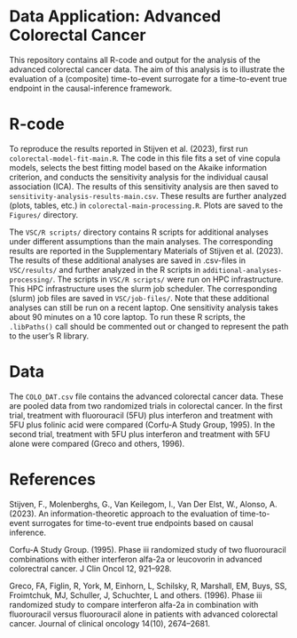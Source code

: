 
<!-- README.md is generated from README.Rmd. Please edit that file -->

# Data Application: Advanced Colorectal Cancer

<!-- badges: start -->
<!-- badges: end -->

This repository contains all R-code and output for the analysis of the
advanced colorectal cancer data. The aim of this analysis is to
illustrate the evaluation of a (composite) time-to-event surrogate for a
time-to-event true endpoint in the causal-inference framework.

# R-code

To reproduce the results reported in Stijven et al. (2023), first run
`colorectal-model-fit-main.R`. The code in this file fits a set of vine
copula models, selects the best fitting model based on the Akaike
information criterion, and conducts the sensitivity analysis for the
individual causal association (ICA). The results of this sensitivity
analysis are then saved to `sensitivity-analysis-results-main.csv`.
These results are further analyzed (plots, tables, etc.) in
`colorectal-main-processing.R`. Plots are saved to the `Figures/`
directory.

The `VSC/R scripts/` directory contains R scripts for additional
analyses under different assumptions than the main analyses. The
corresponding results are reported in the Supplementary Materials of
Stijven et al. (2023). The results of these additional analyses are
saved in .csv-files in `VSC/results/` and further analyzed in the R
scripts in `additional-analyses-processing/`. The scripts in
`VSC/R scripts/` were run on HPC infrastructure. This HPC infrastructure
uses the slurm job scheduler. The corresponding (slurm) job files are
saved in `VSC/job-files/`. Note that these additional analyses can still
be run on a recent laptop. One sensitivity analysis takes about 90
minutes on a 10 core laptop. To run these R scripts, the `.libPaths()`
call should be commented out or changed to represent the path to the
user’s R library.

# Data

The `COLO_DAT.csv` file contains the advanced colorectal cancer data.
These are pooled data from two randomized trials in colorectal cancer.
In the first trial, treatment with fluorouracil (5FU) plus interferon
and treatment with 5FU plus folinic acid were compared (Corfu-A Study
Group, 1995). In the second trial, treatment with 5FU plus interferon
and treatment with 5FU alone were compared (Greco and others, 1996).

# References

Stijven, F., Molenberghs, G., Van Keilegom, I., Van Der Elst, W.,
Alonso, A. (2023). An information-theoretic approach to the evaluation
of time-to-event surrogates for time-to-event true endpoints based on
causal inference.

Corfu-A Study Group. (1995). Phase iii randomized study of two
fluorouracil combinations with either interferon alfa-2a or leucovorin
in advanced colorectral cancer. J Clin Oncol 12, 921–928.

Greco, FA, Figlin, R, York, M, Einhorn, L, Schilsky, R, Marshall, EM,
Buys, SS, Froimtchuk, MJ, Schuller, J, Schuchter, L and others. (1996).
Phase iii randomized study to compare interferon alfa-2a in combination
with fluorouracil versus fluorouracil alone in patients with advanced
colorectal cancer. Journal of clinical oncology 14(10), 2674–2681.

